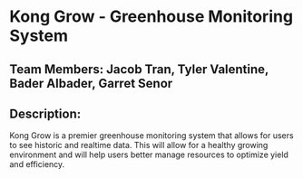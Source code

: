# Kong Grow - Greenhouse Monitoring System

## Team Members: Jacob Tran, Tyler Valentine, Bader Albader, Garret Senor

## Description: 
Kong Grow is a premier greenhouse monitoring system that allows for 
users to see historic and realtime data. This will allow for a healthy 
growing environment and will help users better manage resources to optimize 
yield and efficiency. 
